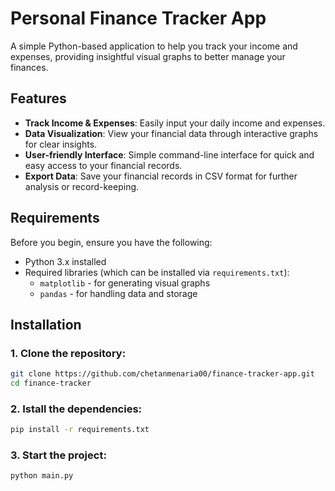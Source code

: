 # Personal Finance Tracker App

A simple Python-based application to help you track your income and expenses, providing insightful visual graphs to better manage your finances.

## Features

- **Track Income & Expenses**: Easily input your daily income and expenses.
- **Data Visualization**: View your financial data through interactive graphs for clear insights.
- **User-friendly Interface**: Simple command-line interface for quick and easy access to your financial records.
- **Export Data**: Save your financial records in CSV format for further analysis or record-keeping.

## Requirements

Before you begin, ensure you have the following:

- Python 3.x installed
- Required libraries (which can be installed via `requirements.txt`):
  - `matplotlib` - for generating visual graphs
  - `pandas` - for handling data and storage

## Installation

### 1. Clone the repository:

```bash
git clone https://github.com/chetanmenaria00/finance-tracker-app.git
cd finance-tracker
```

### 2. Istall the dependencies:

```bash
pip install -r requirements.txt
```

### 3. Start the project:

```bash
python main.py
```